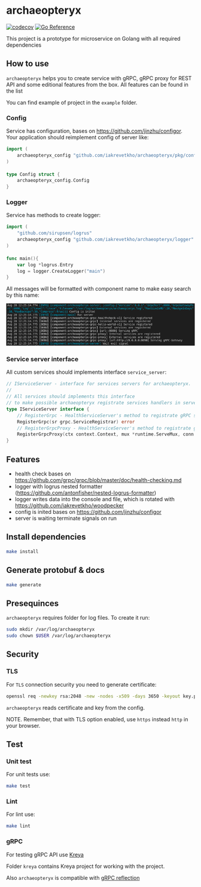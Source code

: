 # archaeopteryx

[![codecov](https://codecov.io/gh/iakrevetkho/archaeopteryx/branch/develop/graph/badge.svg?token=3QSO8BJHJA)](https://codecov.io/gh/iakrevetkho/archaeopteryx)
[![Go Reference](https://pkg.go.dev/badge/github.com/iakrevetkho/archaeopteryx.svg)](https://pkg.go.dev/github.com/iakrevetkho/archaeopteryx)

This project is a prototype for microservice on Golang with all required dependencies

## How to use

`archaeopteryx` helps you to create service with gRPC, gRPC proxy for REST API and some editional features from the box.
All features can be found in the list

You can find example of project in the `example` folder.

### Config

Service has configuration, bases on https://github.com/jinzhu/configor.
Your application should reimplement config of server like:
```go
import (
	archaeopteryx_config "github.com/iakrevetkho/archaeopteryx/pkg/config"
)

type Config struct {
	archaeopteryx_config.Config
}
```

### Logger

Service has methods to create logger:
```go
import (
	"github.com/sirupsen/logrus"
	archaeopteryx_config "github.com/iakrevetkho/archaeopteryx/logger"
)

func main(){
    var log *logrus.Entry
    log = logger.CreateLogger("main")
}
```

All messages will be formatted with component name to make easy search by this name:

![Logs example](docs/img/logs.png)

### Service server interface

All custom services should implements interface `service_server`:
```go
// IServiceServer - interface for services servers for archaeopteryx.
//
// All services should implements this interface
// to make possible archaeopteryx registrate services handlers in server
type IServiceServer interface {
	// RegisterGrpc - HealthServiceServer's method to registrate gRPC service server handlers
	RegisterGrpc(sr grpc.ServiceRegistrar) error
	// RegisterGrpcProxy - HealthServiceServer's method to registrate gRPC proxy service server handlers
	RegisterGrpcProxy(ctx context.Context, mux *runtime.ServeMux, conn *grpc.ClientConn) error
}
```

## Features

* health check bases on https://github.com/grpc/grpc/blob/master/doc/health-checking.md
* logger with logrus nested formatter (https://github.com/antonfisher/nested-logrus-formatter)
* logger writes data into the console and file, which is rotated with https://github.com/iakrevetkho/woodpecker
* config is inited bases on https://github.com/jinzhu/configor
* server is waiting terminate signals on run

## Install dependencies

```sh
make install
```

## Generate protobuf & docs

```sh
make generate
```

## Presequinces

`archaeopteryx` requires folder for log files.
To create it run:
```sh
sudo mkdir /var/log/archaeopteryx
sudo chown $USER /var/log/archaeopteryx
```

## Security

### TLS

For `TLS` connection security you need to generate certificate:
```sh
openssl req -newkey rsa:2048 -new -nodes -x509 -days 3650 -keyout key.pem -out cert.pem
```

`archaeopteryx` reads certificate and key from the config.

NOTE. Remember, that with TLS option enabled, use `https` instead `http` in your browser.

## Test

### Unit test

For unit tests use:
```sh
make test
```

### Lint

For lint use:
```sh
make lint
```

### gRPC

For testing gRPC API use [Kreya](https://kreya.app/)

Folder `kreya` contains Kreya project for working with the project.

Also `archaeopteryx` is compatible with [gRPC reflection](https://github.com/grpc/grpc/blob/master/doc/server-reflection.md)